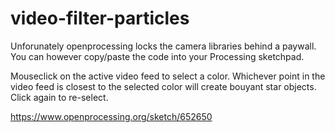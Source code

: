 # video-filter-particles

Unforunately openprocessing locks the camera libraries behind a paywall. You can however copy/paste the code into your Processing sketchpad.

Mouseclick on the active video feed to select a color. Whichever point in the video feed is closest to the selected color will create bouyant star objects. Click again to re-select.

https://www.openprocessing.org/sketch/652650
